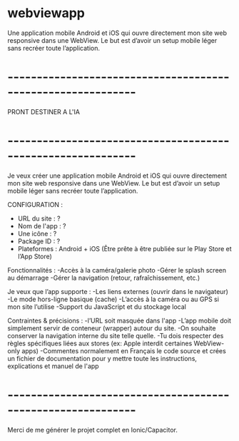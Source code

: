 # webviewapp
Une application mobile Android et iOS qui ouvre directement mon site web responsive dans une WebView. Le but est d’avoir un setup mobile léger sans recréer toute l’application.

# ------------------------------------------------------------ #
PRONT DESTINER A L'IA
# ------------------------------------------------------------ #

Je veux créer une application mobile Android et iOS qui ouvre directement mon site web responsive dans une WebView.
Le but est d’avoir un setup mobile léger sans recréer toute l’application.

CONFIGURATION :
- URL du site : ?
- Nom de l'app : ?
- Une icône : ?
- Package ID : ?
- Plateformes : Android + iOS (Être prête à être publiée sur le Play Store et l’App Store)

Fonctionnalités :
-Accès à la caméra/galerie photo
-Gérer le splash screen au démarrage
-Gérer la navigation (retour, rafraîchissement, etc.)

Je veux que l’app supporte :
-Les liens externes (ouvrir dans le navigateur)
-Le mode hors-ligne basique (cache)
-L’accès à la caméra ou au GPS si mon site l’utilise
-Support du JavaScript et du stockage local

Contraintes & précisions :
-l’URL soit masquée dans l'app
-L’app mobile doit simplement servir de conteneur (wrapper) autour du site.
-On souhaite conserver la navigation interne du site telle quelle.
-Tu dois respecter des règles spécifiques liées aux stores (ex: Apple interdit certaines WebView-only apps)
-Commentes normalement en Français le code source et crées un fichier de documentation pour y mettre toute les instructions, explications et manuel de l'app 

# ------------------------------------------------------------ #

Merci de me générer le projet complet en Ionic/Capacitor.
